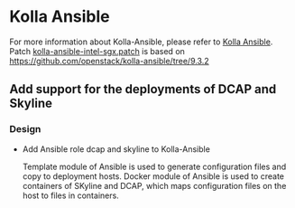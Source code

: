 # Kolla Ansible

For more information about Kolla-Ansible, please refer to
[Kolla Ansible](https://docs.openstack.org/kolla-ansible/latest/).
Patch [kolla-ansible-intel-sgx.patch](../../kolla-ansible-intel-sgx.patch)
is based on <https://github.com/openstack/kolla-ansible/tree/9.3.2>

## Add support for the deployments of DCAP and Skyline

### Design

* Add Ansible role dcap and skyline to Kolla-Ansible

  Template module of Ansible is used to generate configuration files
  and copy to deployment hosts.
  Docker module of Ansible is used to create containers of SKyline and DCAP,
  which maps configuration files on the host to files in containers.
